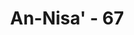 ---
title: "An-Nisa' - 67"
no: 67
arabic_no: ٦٧
ayah: وَّاِذًا لَّاٰ تَيْنٰهُمْ مِّنْ لَّدُنَّآ اَجْرًا عَظِيْمًاۙ
translation: "dan dengan demikian, pasti Kami berikan kepada mereka pahala yang besar dari sisi Kami,"
tafsir: "Kemudian dijelaskan bahwa kalau mereka berbuat kebaikan dan mematuhi segala perintah Allah dan meninggalkan semua larangan-Nya serta beramal dengan penuh ikhlas, niscaya Allah akan memberikan kepada mereka pahala yang besar dan akan memimpin mereka ke jalan yang lurus yang dapat membawa kebahagiaan hidup dunia dan akhirat."
---